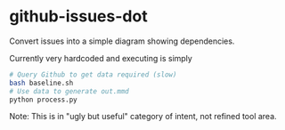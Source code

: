 # github-issues-dot

Convert issues into a simple diagram showing dependencies.

Currently very hardcoded and executing is simply

```sh
# Query Github to get data required (slow)
bash baseline.sh
# Use data to generate out.mmd
python process.py
```

Note: This is in "ugly but useful" category of intent, not refined tool area.
